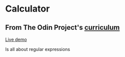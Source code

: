 # Calculator

## From The Odin Project's [curriculum](https://www.theodinproject.com/lessons/rock-paper-scissors)

[Live demo](https://igorashs.github.io/calculator/)

Is all about regular expressions
